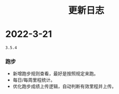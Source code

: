 <h1 align="center">更新日志</h1>


# 2022-3-21

`3.5.4`

### 跑步

- 新增跑步规则查看，最好是按照规定来跑。
- 每日/每周里程统计。
- 优化跑步成绩上传逻辑，自动判断有效里程并上传。
